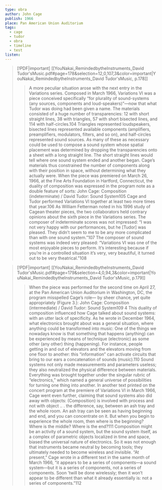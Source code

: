 ```yaml
---
type: obra
author: John Cage
publish: 1966
place: Pan American Union Auditorium
tags:
  - cage
  - tudor
  - obra
  - timeline
  - test
listen:
---
```

> [!PDF|important] [[YouNakai_RemindedbytheInstruments_David Tudor'sMusic.pdf#page=178&selection=12,0,107,3&color=important|YouNakai_RemindedbytheInstruments_David Tudor'sMusic, p.178]]
> > A more peculiar situation arose with the next entry in the Variations series. Composed in March 1966, Variations VI was a piece conceived specifically “for plurality of sound-systems (any sources, components and loud-speakers)”—now that what Tudor was doing had been given a name. The materials consisted of a huge number of transparencies: 12 with short straight lines, 38 with triangles, 57 with short bisected lines, and 114 with half-circles.104 Triangles represented loudspeakers, bisected lines represented available components (amplifiers, preamplifiers, modulators, filters, and so on), and half-circles represented sound sources. As many of these as necessary could be used to compose a sound system whose spatial placement was determined by dropping the transparencies onto a sheet with a long straight line. The short straight lines would tell where one sound system ended and another began. Cage’s materials thus constrained the number of components along with their position in space, without determining what they actually were. When the piece was premiered on March 26, 1966, at the Fine Arts Foundation in Hartford, Connecticut, the duality of composition was expressed in the program note as a double feature of sorts: John Cage: Composition (indeterminate) / David Tudor: Sound System105 Cage and Tudor performed Variations VI together at least two more times that year.106 As William Fetterman noted in his 1996 study of Cagean theater pieces, the two collaborators held contrary opinions about the sixth piece in the Variations series. The composer of indeterminate scores was not impressed: “I was not very happy with our performances, but he [Tudor] was pleased. They didn’t seem to me to be any more complicated than with one sound system.”107 The composer of sound systems was indeed very pleased: “Variations VI was one of the most enjoyable pieces to perform. It’s interesting because if you’re in a controlled situation it’s very, very beautiful, it turned out to be very theatrical.”108

> [!PDF|important] [[YouNakai_RemindedbytheInstruments_David Tudor'sMusic.pdf#page=179&selection=4,0,94,3&color=important|YouNakai_RemindedbytheInstruments_David Tudor'sMusic, p.179]]
> > When the piece was performed for the second time on April 27, at the Pan American Union Auditorium in Washington, DC, the program misspelled Cage’s role— by sheer chance, yet quite appropriately (Figure 3.): John Cage: Composition (intermediate) / David Tudor: Sound System109 4 This duality of composition influenced how Cage talked about sound systems: with an utter lack of specificity. As he wrote in December 1964, what electronics brought about was a general situation, where anything could be transformed into music: One of the things we nowadays know is that something that happens (anything) can be experienced by means of technique (electronic) as some other (any other) thing (happening). For instance, people getting in and out of elevators and the elevators moving from one floor to another: this “information” can activate circuits that bring to our ears a concatenation of sounds (music).110 Sound systems not only made measurements and parameters useless; they also neutralized the physical difference between materials. Everything was brought together under the singular rubric of “electronics,” which named a general universe of possibilities for turning one thing into another. In another text printed on the concert program at the premiere of Variations VI in March 1966, Cage went even further, claiming that sound systems also did away with objects: (Composition) is involved with process and not with object .. . the difference, say, between an ash tray and the whole room. An ash tray can be seen as having beginning and end, and you can concentrate on it. But when you begin to experience the whole room, then where is the beginning? Where is the middle? Where is the end?111 Composition might be an activity of a sound system, but the sound system itself, as a complex of parametric objects localized in time and space, biased the universal nature of electronics. So it was not enough that instruments became neutral by becoming tools; they ultimately needed to become wireless and invisible. “At present,” Cage wrote in a different text in the same month of March 1966, “it appears to be a series of components—a sound system—but it is a series of components, not a series of components. Soon ’twill be done wirelessly; then it won’t appear to be different than what it already essentially is: not a series of components.”112


